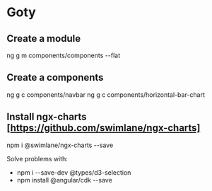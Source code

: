 # Goty

## Create a module
ng g m components/components --flat

## Create a components
ng g c components/navbar
ng g c components/horizontal-bar-chart

## Install ngx-charts [https://github.com/swimlane/ngx-charts]
npm i @swimlane/ngx-charts --save

Solve problems with:
* npm i --save-dev @types/d3-selection
* npm install @angular/cdk --save